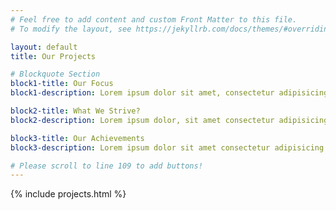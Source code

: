 ```yaml
---
# Feel free to add content and custom Front Matter to this file.
# To modify the layout, see https://jekyllrb.com/docs/themes/#overriding-theme-defaults

layout: default
title: Our Projects

# Blockquote Section
block1-title: Our Focus
block1-description: Lorem ipsum dolor sit amet, consectetur adipisicing elit. Sint totam quisquam rem impedit temporibus quam voluptate excepturi commodi dolorum, autem nihil odio? Cum numquam similique illo, labore cupiditate cumque nemo!

block2-title: What We Strive?
block2-description: Lorem ipsum dolor, sit amet consectetur adipisicing elit. Iure, voluptatem animi nesciunt repudiandae error a magnam quo excepturi facilis dolores voluptates natus, illo vel provident minus libero sit accusantium modi.

block3-title: Our Achievements
block3-description: Lorem ipsum dolor sit amet consectetur adipisicing elit. Asperiores in harum porro explicabo doloribus dolore placeat, id commodi accusantium quaerat corrupti itaque dolorum qui dolor cumque quod. Minus, nemo inventore. quaerat corrupti itaque dolorum qui dolor cumque quod. Minus, nemo inventore.

# Please scroll to line 109 to add buttons!
---
```


{% include projects.html %}

<script>
$(document).ready(function(){

    var totalButtonAmount = 0;
    var projectDropdownState = 0;
    var projectArrow = $('section.project-section .sub-menu i');

    var width = $(window).width();
    $(window).on('resize', function() {
        if ($(this).width() !== width) {
            width = $(this).width();
            //console.log('$(this).width() = ' + width);
        }

        if (width > 1050) {
            $('section.project-section .buttons').fadeIn('slow');
        } else {
            $('section.project-section .buttons').fadeOut('slow');
            projectArrow.addClass('fa-chevron-down').removeClass('fa-chevron-up');
            projectDropdownState = 0;
        }
    });

    function createProjectButtonDivP(buttonName) {

        const p = $('<p>', {
            html: buttonName
        });

        return p;
    }

    function createProjectButtonDivImg() {

        const img = $('<img>', {
            src: '/assets/img/project-icon.png'
        });

        return img;
    }

    function createProjectButtonDiv(buttonName) {

        const buttonInnerDiv = $('<div>');
        
        buttonInnerDiv.append(createProjectButtonDivImg());
        buttonInnerDiv.append(createProjectButtonDivP(buttonName));
    
        return buttonInnerDiv;
    }

    function createProjectButton(buttonNumber, buttonName) {
        
        const button = $('<button>', {
            id: 'project' + buttonNumber,
            class: 'each-project-btn'
            // html: buttonName
        });

        button.append(createProjectButtonDiv(buttonName));
    
        return button;
    }
    
    function prepareProjectButton(object) {
        
        const buttonsDiv = $('<div>', {
            class: 'buttons'
        });
    
        for (var i = 0; i < arguments.length; i++) {
            object = arguments[i];
            buttonsDiv.append(createProjectButton(object.buttonNo, object.buttonDes));
        }

        totalButtonAmount = i;
        //console.log('totalButtonAmount = ' + totalButtonAmount);

        return buttonsDiv;
    }
    
    var projectBtnSection = $('section.project-section .catalog');
    projectBtnSection.append(prepareProjectButton(


        //This section is all you need to edit!
        {buttonNo: '1', buttonDes: 'Exit Survey Analysis'},
        {buttonNo: '2', buttonDes: 'Retention Analysis'},
        {buttonNo: '3', buttonDes: 'COVID-19 Return to the Office Analysis'},
        {buttonNo: '4', buttonDes: 'Company Culture Sentiment Analysis'},
    ));

    $('section.project-section .sub-menu div').click(function(){
        if (projectDropdownState == 0) {
            $('section.project-section .buttons').fadeIn('slow').css('display', 'flex');
            projectArrow.addClass('fa-chevron-up').removeClass('fa-chevron-down');
            projectDropdownState = 1;
        } else {
            $('section.project-section .buttons').fadeOut('slow');
            projectArrow.addClass('fa-chevron-down').removeClass('fa-chevron-up');
            projectDropdownState = 0;
        }
    });

    function projectButtonClick(number) {

        var buttonID = 'project' + number;
        var getButtonID = 'button#' + buttonID;
        var loadURL = '/projects/' + buttonID;

        $(getButtonID).click(function(){
            $('.individual-project').empty();
            $('.individual-project').load(loadURL);

            $([document.documentElement, document.body]).animate({  
                scrollTop: $('#project-section').offset().top
            }, 1000);

            if (width < 1050) {
                $('section.project-section .buttons').fadeOut('slow');
                projectArrow.addClass('fa-chevron-down').removeClass('fa-chevron-up');
                projectDropdownState = 0;
            }
        });
        // console.log(buttonID);
        // console.log(getButtonID);
        // console.log(loadURL);
    }

    for (var p = 1; p <= totalButtonAmount; p++) {
        projectButtonClick(p);
    }
});

var lastScrollTop = 0;
$(document).scroll(function(){

    var scroll = $(window).scrollTop();

    var st = $(this).scrollTop();
    if (st > lastScrollTop && scroll < 500){
        $('img.background-img').css('animation', 'animateZ 1s ease-in-out forwards');
    } else if (st < lastScrollTop && scroll < 300) {
        $('img.background-img').css('animation', 'animateZout 1s ease-in-out forwards');
    }
    lastScrollTop = st;
})
</script>

